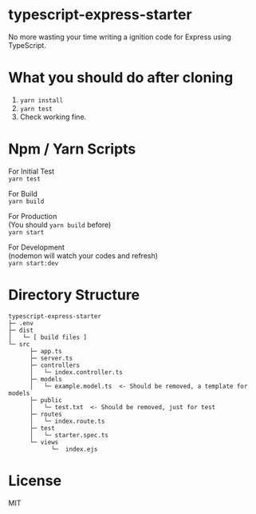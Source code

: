 # typescript-express-starter

No more wasting your time writing a ignition code for Express using TypeScript.

# What you should do after cloning

1. `yarn install`
2. `yarn test`
3. Check working fine.

# Npm / Yarn Scripts

For Initial Test  
`yarn test`

For Build  
`yarn build`

For Production  
(You should `yarn build` before)  
`yarn start`

For Development  
(nodemon will watch your codes and refresh)  
`yarn start:dev`

# Directory Structure

```
typescript-express-starter
├─ .env
├─ dist
│   └─ [ build files ]
└─ src
      ├─ app.ts
      ├─ server.ts
      ├─ controllers
      │   └─ index.controller.ts
      ├─ models
      │   └─ example.model.ts  <- Should be removed, a template for models
      ├─ public
      │   └─ test.txt  <- Should be removed, just for test
      ├─ routes
      │   └─ index.route.ts
      ├─ test
      │   └─ starter.spec.ts
      └─ views
            └─  index.ejs
```

# License

MIT
